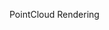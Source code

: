 <!--
 * @Descripttion: 
 * @version: 
 * @Author: JinYiGao
 * @Date: 2021-05-29 11:20:26
 * @LastEditors: JinYiGao
 * @LastEditTime: 2021-05-29 11:20:38
-->
PointCloud Rendering
